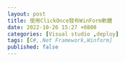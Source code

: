 ```yaml
---
layout: post
title: 使用ClickOnce發布WinForm軟體
date: 2022-10-26 15:27 +0800
categories: [Visual studio ,deploy]
tags: [C#,.Net Framework,Winform]
published: false 
---
```

